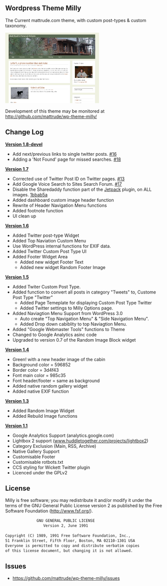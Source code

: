 Wordpress Theme Milly
---------------------

The Current  mattrude.com theme, with custom post-types & custom taxonomy.

![Screenshot](https://github.com/mattrude/wp-theme-milly/raw/master/screenshot.png)

Development of this theme may be monitored at http://github.com/mattrude/wp-theme-milly/

Change Log
----------

**[Version 1.8-devel](http://github.com/mattrude/wp-theme-milly/commits/master)**

 * Add next/previous links to single twitter posts. [#16](https://github.com/mattrude/wp-theme-milly/issues/16)
 * Adding a 'Not Found' page for missed searches. [#18](https://github.com/mattrude/wp-theme-milly/issues/18)


**[Version 1.7](http://github.com/mattrude/wp-theme-milly/commits/1.7)**

 * Corrected use of Twitter Post ID on Twitter pages. [#13](https://github.com/mattrude/wp-theme-milly/issues/13)
 * Add Google Voice Search to Sites Search Forum. [#17](https://github.com/mattrude/wp-theme-milly/issues/17)
 * Disable the Sharedaddy function part of the [Jetpack](http://jetpack.me/) plugin, on ALL images. [1bbab5a](https://github.com/mattrude/wp-theme-milly/commit/1bbab5a8e0d15ef325096355fbc851a922b8ce18)
 * Added dashboard custom image header function
 * Rewrite of Header Navigation Menu functions
 * Added footnote function
 * UI clean up


**[Version 1.6](http://github.com/mattrude/wp-theme-milly/commits/1.6)**

 * Added Twitter post-type Widget
 * Added Top Naviation Custom Menu
 * Use WordPress internal functions for EXIF data.
 * Added Twitter Custom Post Type UI
 * Added Footer Widget Area
   * Added new widget Footer Text
   * Added new widget Random Footer Image


**[Version 1.5](http://github.com/mattrude/wp-theme-milly/commits/1.5)**

 * Added Twiter Custom Post Type.
 * Added function to convert all posts in category "Tweets" to, Custome Post Type "Twitter"
   * Added Page Temeplate for displaying Custom Post Type Twitter
   * Added Twitter settings to Milly Options page.
 * Added Naviagtion Menu Support from WordPress 3.0
   * Auto create "Top Navigation Menu" & "Side Navigation Menu".
   * Added Drop down cabiblity to top Naviagtion Menu.
 * Added "Google Webmaster Tools" functions to Theme
 * Changed to Google Analytics asinc code
 * Upgraded to version 0.7 of the Random Image Block widget


**[Version 1.4](http://github.com/mattrude/wp-theme-milly/commits/1.4)**

 * Green! with a new header image of the cabin
  * Background color = 596852
  * Border color = 3d4f43
  * Font main color = 985c35
  * Font header/footer = same as background
 * Added native random gallery widget
 * Added native EXIF function


**[Version 1.3](http://github.com/mattrude/wp-theme-milly/commits/1.3)**

 * Added Random Image Widget
 * Added Rebuild Image functions


**[Version 1.1](http://github.com/mattrude/wp-theme-milly/commits/1.1)**

 * Google Analytics Support (analytics.google.com)
 * Lightbox 2 support (www.huddletogether.com/projects/lightbox2)
 * Category Exclusion (Main, RSS, Archive)
 * Native Gallery Support
 * Customisable Footer
 * Customisable rotbots.txt
 * CCS styling for Wickett Twitter plugin
 * Licenced under the GPLv2


License
-------
Milly is free software; you may redistribute it and/or modify it under the terms of the GNU General Public License version 2 as published by the Free Software Foundation (http://www.fsf.org/).

                  GNU GENERAL PUBLIC LICENSE
                     Version 2, June 1991
    
    Copyright (C) 1989, 1991 Free Software Foundation, Inc.,
    51 Franklin Street, Fifth Floor, Boston, MA 02110-1301 USA
    Everyone is permitted to copy and distribute verbatim copies
    of this license document, but changing it is not allowed.

Issues
----------
 * https://github.com/mattrude/wp-theme-milly/issues

